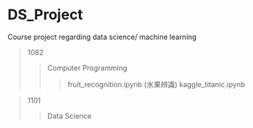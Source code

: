 # DS_Project
Course project regarding data science/ machine learning

>1082
>> Computer Programming
>>> fruit_recognition.ipynb (水果辨識)
>>> kaggle_titanic.ipynb

>1101
>> Data Science
